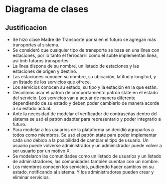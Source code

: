 # Diagrama de clases 

## Justificacion

* Se hizo clase Madre de Transporte por si en el futuro se agregan más transportes al sistema.
* Se consideró que cualquier tipo de transporte se basa en una línea con estaciones, por lo tanto el ferrocarril como el subte implementan linea, asi tmb futuros transportes.
* La línea dispone de su nombre, un listado de estaciones y las estaciones de origen y destino.
* Las estaciones conocen su nombre, su ubicación, latitud y longitud, y un listado de los servicios que ofrece.
* Los servicios conocen su estado, su tipo y la estación en la que están.
* Decidimos usar el patrón de comportamiento patrón state en el estado del servicio. Los servicios van a actuar de manera diferente dependiendo de su estado y deben poder cambiarlo de manera acorde a su estado actual.
* Ante la necesidad de modelar el verificador de contraseñas dentro del sistema se usó el patrón adapter para representarlo y poder integrarlo a futuro.
* Para modelar a los usuarios de la plataforma se decidió agruparlos a todos como miembros. Se usó el patrón state para poder implementar cada uno debido a la posibilidad de cambiar el tipo de usuario. Un usuario puede volverse administrador y un administrador puede volver a ser usuario por un motivo X.
* Se modelaron las comunidades como un listado de usuarios y un listado de administradores, las comunidades también cuentan con un nombre.
* Los miembros conocen los servicios, pudiendo hacer cambios en su estado, notificando al sistema. Y los administradores pueden crear y eliminar servicios.


